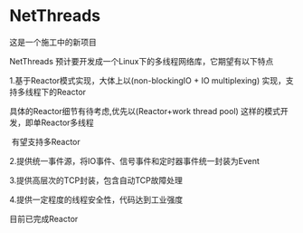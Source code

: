 # NetThreads

这是一个施工中的新项目

NetThreads 预计要开发成一个Linux下的多线程网络库，它期望有以下特点

1.基于Reactor模式实现，大体上以(non-blockingIO + IO multiplexing) 实现，支持多线程下的Reactor

  具体的Reactor细节有待考虑,优先以(Reactor+work thread pool) 这样的模式开发，即单Reactor多线程
  
  有望支持多Reactor
  
 2.提供统一事件源，将IO事件、信号事件和定时器事件统一封装为Event
 
 3.提供高层次的TCP封装，包含自动TCP故障处理
 
 4.提供一定程度的线程安全性，代码达到工业强度
 
 目前已完成Reactor
